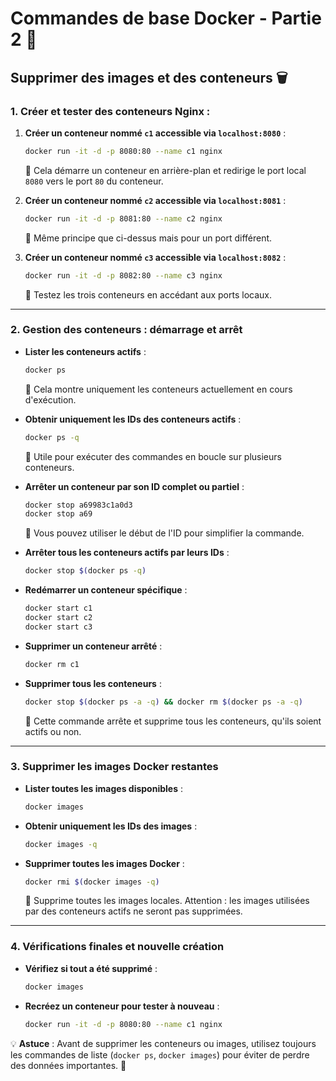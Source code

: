 # Commandes de base Docker - Partie 2 🐳

## Supprimer des images et des conteneurs 🗑️

### 1. **Créer et tester des conteneurs Nginx** :

1. **Créer un conteneur nommé `c1` accessible via `localhost:8080`** :
   ```bash
   docker run -it -d -p 8080:80 --name c1 nginx
   ```
   📝 Cela démarre un conteneur en arrière-plan et redirige le port local `8080` vers le port `80` du conteneur.

2. **Créer un conteneur nommé `c2` accessible via `localhost:8081`** :
   ```bash
   docker run -it -d -p 8081:80 --name c2 nginx
   ```
   📝 Même principe que ci-dessus mais pour un port différent.

3. **Créer un conteneur nommé `c3` accessible via `localhost:8082`** :
   ```bash
   docker run -it -d -p 8082:80 --name c3 nginx
   ```
   📝 Testez les trois conteneurs en accédant aux ports locaux.

---

### 2. **Gestion des conteneurs : démarrage et arrêt**

- **Lister les conteneurs actifs** :
  ```bash
  docker ps
  ```
  📝 Cela montre uniquement les conteneurs actuellement en cours d'exécution.

- **Obtenir uniquement les IDs des conteneurs actifs** :
  ```bash
  docker ps -q
  ```
  📝 Utile pour exécuter des commandes en boucle sur plusieurs conteneurs.

- **Arrêter un conteneur par son ID complet ou partiel** :
  ```bash
  docker stop a69983c1a0d3
  docker stop a69
  ```
  📝 Vous pouvez utiliser le début de l'ID pour simplifier la commande.

- **Arrêter tous les conteneurs actifs par leurs IDs** :
  ```bash
  docker stop $(docker ps -q)
  ```

- **Redémarrer un conteneur spécifique** :
  ```bash
  docker start c1
  docker start c2
  docker start c3
  ```

- **Supprimer un conteneur arrêté** :
  ```bash
  docker rm c1
  ```

- **Supprimer tous les conteneurs** :
  ```bash
  docker stop $(docker ps -a -q) && docker rm $(docker ps -a -q)
  ```
  📝 Cette commande arrête et supprime tous les conteneurs, qu'ils soient actifs ou non.

---

### 3. **Supprimer les images Docker restantes**

- **Lister toutes les images disponibles** :
  ```bash
  docker images
  ```

- **Obtenir uniquement les IDs des images** :
  ```bash
  docker images -q
  ```

- **Supprimer toutes les images Docker** :
  ```bash
  docker rmi $(docker images -q)
  ```
  📝 Supprime toutes les images locales. Attention : les images utilisées par des conteneurs actifs ne seront pas supprimées.

---

### 4. **Vérifications finales et nouvelle création**

- **Vérifiez si tout a été supprimé** :
  ```bash
  docker images
  ```

- **Recréez un conteneur pour tester à nouveau** :
  ```bash
  docker run -it -d -p 8080:80 --name c1 nginx
  ```

💡 **Astuce** : Avant de supprimer les conteneurs ou images, utilisez toujours les commandes de liste (`docker ps`, `docker images`) pour éviter de perdre des données importantes. 🎯

